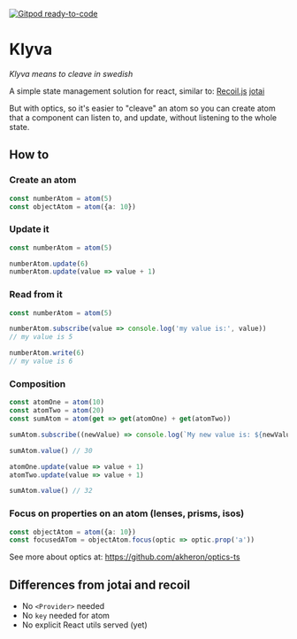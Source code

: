 [![Gitpod ready-to-code](https://img.shields.io/badge/Gitpod-ready--to--code-blue?logo=gitpod)](https://gitpod.io/#https://github.com/merisbahti/klyva)

# Klyva
*Klyva means to cleave in swedish*

A simple state management solution for react, similar to:
[Recoil.js](https://recoiljs.org)
[jotai](https://jotai.surge.sh)

But with optics, so it's easier to "cleave" an atom so you can create atom that a component can listen to, and update, without listening to the whole state.

## How to
### Create an atom

```typescript
const numberAtom = atom(5)
const objectAtom = atom({a: 10})
```

### Update it

```typescript
const numberAtom = atom(5)

numberAtom.update(6)
numberAtom.update(value => value + 1)
```

### Read from it

```typescript
const numberAtom = atom(5)

numberAtom.subscribe(value => console.log('my value is:', value))
// my value is 5

numberAtom.write(6)
// my value is 6
```

### Composition
```typescript
const atomOne = atom(10)
const atomTwo = atom(20)
const sumAtom = atom(get => get(atomOne) + get(atomTwo))

sumAtom.subscribe((newValue) => console.log(`My new value is: ${newValue}`))

sumAtom.value() // 30

atomOne.update(value => value + 1)
atomTwo.update(value => value + 1)

sumAtom.value() // 32
```


### Focus on properties on an atom (lenses, prisms, isos)

```typescript
const objectAtom = atom({a: 10})
const focusedATom = objectAtom.focus(optic => optic.prop('a'))
```

See more about optics at:
https://github.com/akheron/optics-ts

## Differences from jotai and recoil

* No `<Provider>` needed
* No `key` needed for atom
* No explicit React utils served (yet)


